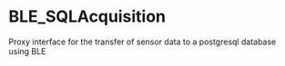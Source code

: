# BLE_SQLAcquisition
Proxy interface for the transfer of sensor data to a postgresql database using BLE
